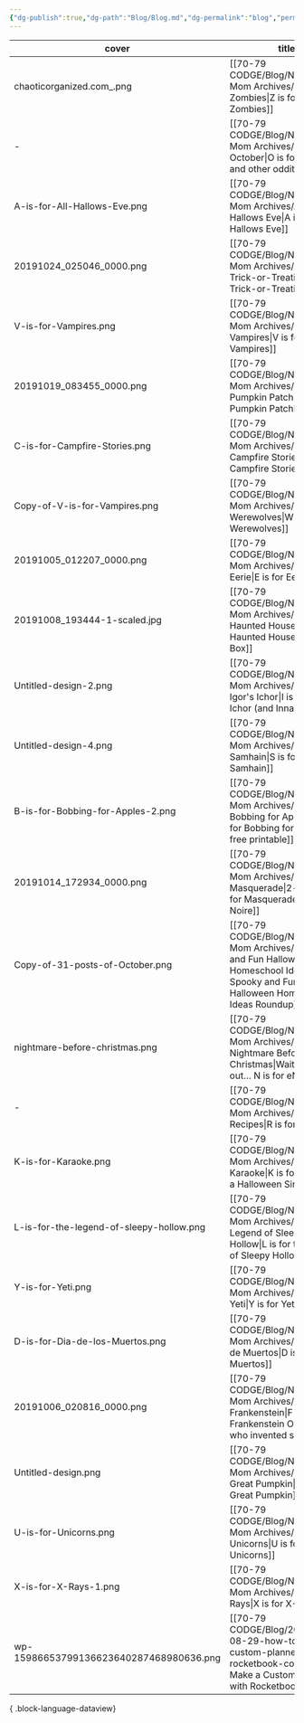```yaml
---
{"dg-publish":true,"dg-path":"Blog/Blog.md","dg-permalink":"blog","permalink":"/blog/","created":"","updated":""}
---
```



| cover                                    | title                                                                                                                                           | Published  | tags                                                                             | categories                                     |
| ---------------------------------------- | ----------------------------------------------------------------------------------------------------------------------------------------------- | ---------- | -------------------------------------------------------------------------------- | ---------------------------------------------- |
| chaoticorganized.com_.png                | [[70-79 CODGE/Blog/Nerdish Mom Archives/Z is for Zombies\|Z is for Zombies]]                                                                 | 2019-10-30 | \-                                                                               | <ul><li>spins</li></ul>                        |
| \-                                       | [[70-79 CODGE/Blog/Nerdish Mom Archives/O is for October\|O is for October and other oddities]]                                              | 2019-10-18 | \-                                                                               | <ul><li>homeschool</li><li>parenting</li></ul> |
| A-is-for-All-Hallows-Eve.png             | [[70-79 CODGE/Blog/Nerdish Mom Archives/A is For All Hallows Eve\|A is For All Hallows Eve]]                                                 | 2019-10-01 | \-                                                                               | <ul><li>homeschool</li></ul>                   |
| 20191024_025046_0000.png                 | [[70-79 CODGE/Blog/Nerdish Mom Archives/T is for Trick-or-Treating\|T is for Trick-or-Treating]]                                             | 2019-10-24 | <ul><li>gameschooling</li><li>halloween</li></ul>                                | <ul><li>homeschool</li></ul>                   |
| V-is-for-Vampires.png                    | [[70-79 CODGE/Blog/Nerdish Mom Archives/V is for Vampires\|V is for Vampires]]                                                               | 2019-10-26 | \-                                                                               | <ul><li>homeschool</li></ul>                   |
| 20191019_083455_0000.png                 | [[70-79 CODGE/Blog/Nerdish Mom Archives/P is for the Pumpkin Patch\|P is for the Pumpkin Patch!]]                                            | 2019-10-19 | \-                                                                               | <ul><li>homeschool</li><li>parenting</li></ul> |
| C-is-for-Campfire-Stories.png            | [[70-79 CODGE/Blog/Nerdish Mom Archives/C is for Campfire Stories\|C is for Campfire Stories]]                                               | 2019-10-03 | \-                                                                               | <ul><li>parenting</li></ul>                    |
| Copy-of-V-is-for-Vampires.png            | [[70-79 CODGE/Blog/Nerdish Mom Archives/W is for Werewolves\|W is for Werewolves]]                                                           | 2019-10-27 | \-                                                                               | <ul><li>homeschool</li><li>parenting</li></ul> |
| 20191005_012207_0000.png                 | [[70-79 CODGE/Blog/Nerdish Mom Archives/E is for Eerie\|E is for Eerie]]                                                                     | 2019-10-05 | \-                                                                               | <ul><li>homeschool</li></ul>                   |
| 20191008_193444-1-scaled.jpg             | [[70-79 CODGE/Blog/Nerdish Mom Archives/H is for Haunted House\|H is for Haunted House In-A-Box]]                                            | 2019-10-09 | <ul><li>building</li><li>crafting</li><li>halloween</li><li>homeschool</li></ul> | <ul><li>homeschool</li><li>parenting</li></ul> |
| Untitled-design-2.png                    | [[70-79 CODGE/Blog/Nerdish Mom Archives/I is for Igor's Ichor\|I is for Igor's Ichor (and Innards)]]                                         | 2019-10-10 | <ul><li>experiments</li></ul>                                                    | <ul><li>homeschool</li></ul>                   |
| Untitled-design-4.png                    | [[70-79 CODGE/Blog/Nerdish Mom Archives/S is for Samhain\|S is for Samhain]]                                                                 | 2019-10-23 | \-                                                                               | <ul><li>homeschool</li></ul>                   |
| B-is-for-Bobbing-for-Apples-2.png        | [[70-79 CODGE/Blog/Nerdish Mom Archives/B is for Bobbing for Apples\|B is for Bobbing for Apples - free printable]]                          | 2019-10-02 | \-                                                                               | <ul><li>homeschool</li></ul>                   |
| 20191014_172934_0000.png                 | [[70-79 CODGE/Blog/Nerdish Mom Archives/M is for Masquerade\|2-in-1: M is for Masquerade/N is for Noire]]                                    | 2019-10-15 | \-                                                                               | <ul><li>parenting</li></ul>                    |
| Copy-of-31-posts-of-October.png          | [[70-79 CODGE/Blog/Nerdish Mom Archives/31 Spooky and Fun Halloween Homeschool Ideas\|31 Spooky and Fun Halloween Homeschool Ideas Roundup]] | 2019-09-22 | <ul><li>halloween</li><li>list</li></ul>                                         | <ul><li>homeschool</li></ul>                   |
| nightmare-before-christmas.png           | [[70-79 CODGE/Blog/Nerdish Mom Archives/N is for the Nightmare Before Christmas\|Wait! I figured it out… N is for eNNui]]                    | 2019-10-17 | \-                                                                               | <ul><li>parenting</li></ul>                    |
| \-                                       | [[70-79 CODGE/Blog/Nerdish Mom Archives/R is for Recipes\|R is for Recipes]]                                                                 | 2019-10-21 | recipes                                                                          | <ul><li>kitchen</li></ul>                      |
| K-is-for-Karaoke.png                     | [[70-79 CODGE/Blog/Nerdish Mom Archives/K is for Karaoke\|K is for Karaoke ~ a Halloween Sing-along!]]                                       | 2019-10-12 | \-                                                                               | <ul><li>parenting</li></ul>                    |
| L-is-for-the-legend-of-sleepy-hollow.png | [[70-79 CODGE/Blog/Nerdish Mom Archives/L is for the Legend of Sleepy Hollow\|L is for the Legend of Sleepy Hollow]]                         | 2019-10-14 | \-                                                                               | <ul><li>homeschool</li></ul>                   |
| Y-is-for-Yeti.png                        | [[70-79 CODGE/Blog/Nerdish Mom Archives/Y is for Yeti\|Y is for Yeti]]                                                                       | 2019-10-29 | \-                                                                               | <ul><li>homeschool</li></ul>                   |
| D-is-for-Dia-de-los-Muertos.png          | [[70-79 CODGE/Blog/Nerdish Mom Archives/D is for Día de Muertos\|D is for Día de Muertos]]                                                   | 2019-10-04 | \-                                                                               | <ul><li>homeschool</li></ul>                   |
| 20191006_020816_0000.png                 | [[70-79 CODGE/Blog/Nerdish Mom Archives/F is for Frankenstein\|F is for Frankenstein OR The Girl who invented sci-fi]]                       | 2019-10-06 | \-                                                                               | homeschool                                     |
| Untitled-design.png                      | [[70-79 CODGE/Blog/Nerdish Mom Archives/G is for the Great Pumpkin\|G is for the Great Pumpkin]]                                             | 2019-10-07 | <ul><li>books</li><li>halloween</li><li>movies</li></ul>                         | <ul><li>parenting</li></ul>                    |
| U-is-for-Unicorns.png                    | [[70-79 CODGE/Blog/Nerdish Mom Archives/U is for Unicorns\|U is for Unicorns]]                                                               | 2019-10-25 | \-                                                                               | <ul><li>homeschool</li></ul>                   |
| X-is-for-X-Rays-1.png                    | [[70-79 CODGE/Blog/Nerdish Mom Archives/X is for X-Rays\|X is for X-Rays]]                                                                   | 2019-10-28 | \-                                                                               | <ul><li>homeschool</li></ul>                   |
| wp-15986653799136623640287468980636.png  | [[70-79 CODGE/Blog/2020/2020-08-29-how-to-make-a-custom-planner-with-rocketbook-core\|How-to Make a Custom Planner with Rocketbook Core]]    | 2020-08-29 | \-                                                                               | archive                                        |

{ .block-language-dataview}
